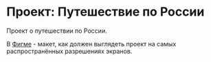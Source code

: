 # Проект: Путешествие по России

Проект о путешествии по России.

В [Фигме](https://www.figma.com/file/5S2WSbEFL6awjVWJ0NWL8Q/Sprint-3_-Russia-_-desktop-mobile?node-id=28503%3A0) - макет, как должен выглядеть проект на самых распространённых разрешениях экранов.
